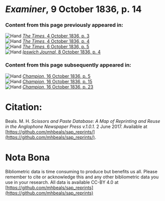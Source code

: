 # *Examiner*, 9 October 1836, p. 14  
  
### Content from this page previously appeared in:  
![Hand](http://scissorsandpaste.net/wp-content/uploads/2017/06/smallhandpointer.png) [*The Times*, 4 October 1836, p. 3](https://mhbeals.github.io/sap_html/The-Times/The-Times-4-October-1836-p-3)  
![Hand](http://scissorsandpaste.net/wp-content/uploads/2017/06/smallhandpointer.png) [*The Times*, 4 October 1836, p. 4](https://mhbeals.github.io/sap_html/The-Times/The-Times-4-October-1836-p-4)  
![Hand](http://scissorsandpaste.net/wp-content/uploads/2017/06/smallhandpointer.png) [*The Times*, 6 October 1836, p. 5](https://mhbeals.github.io/sap_html/The-Times/The-Times-6-October-1836-p-5)  
![Hand](http://scissorsandpaste.net/wp-content/uploads/2017/06/smallhandpointer.png) [*Ipswich Journal*, 8 October 1836, p. 4](https://mhbeals.github.io/sap_html/Ipswich-Journal/Ipswich-Journal-8-October-1836-p-4)  
  
### Content from this page subsequently appeared in:  
![Hand](http://scissorsandpaste.net/wp-content/uploads/2017/06/smallhandpointer.png) [*Champion*, 16 October 1836, p. 5](https://mhbeals.github.io/sap_html/Champion/Champion-16-October-1836-p-5)  
![Hand](http://scissorsandpaste.net/wp-content/uploads/2017/06/smallhandpointer.png) [*Champion*, 16 October 1836, p. 15](https://mhbeals.github.io/sap_html/Champion/Champion-16-October-1836-p-15)  
![Hand](http://scissorsandpaste.net/wp-content/uploads/2017/06/smallhandpointer.png) [*Champion*, 16 October 1836, p. 23](https://mhbeals.github.io/sap_html/Champion/Champion-16-October-1836-p-23)  


# Citation: 

Beals. M. H. *Scissors and Paste Database: A Map of Reprinting and Reuse in the Anglophone Newspaper Press v.1.0.1.* 2 June 2017. Available at [https://github.com/mhbeals/sap_reprints/](https://github.com/mhbeals/sap_reprints/). 

# Nota Bona

Bibliometric data is time consuming to produce but benefits us all. Please remember to cite or acknowledge this and any other bibliometric data you use in your research. All data is available CC-BY 4.0 at [https://github.com/mhbeals/sap_reprints](https://github.com/mhbeals/sap_reprints)